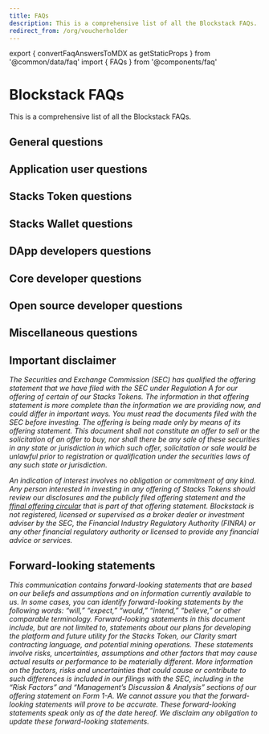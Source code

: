 ```yaml
---
title: FAQs
description: This is a comprehensive list of all the Blockstack FAQs.
redirect_from: /org/voucherholder
---
```


export { convertFaqAnswersToMDX as getStaticProps } from '@common/data/faq'
import { FAQs } from '@components/faq'

# Blockstack FAQs

This is a comprehensive list of all the Blockstack FAQs.

## General questions

<FAQs category="general" data={props.mdx} />

## Application user questions

<FAQs category="appusers" data={props.mdx} />

## Stacks Token questions

<FAQs category="tokens" data={props.mdx} />

## Stacks Wallet questions

<FAQs category="wallet" data={props.mdx} />

## DApp developers questions

<FAQs category="appdevs" data={props.mdx} />

## Core developer questions

<FAQs category="coredevs" data={props.mdx} />

## Open source developer questions

<FAQs category="opensource" data={props.mdx} />

## Miscellaneous questions

<FAQs category="miscquest" data={props.mdx} />

## Important disclaimer

_The Securities and Exchange Commission (SEC) has qualified the offering statement that we have filed with the SEC under Regulation A for our offering of certain of our Stacks Tokens. The information in that offering statement is more complete than the information we are providing now, and could differ in important ways. You must read the documents filed with the SEC before investing. The offering is being made only by means of its offering statement. This document shall not constitute an offer to sell or the solicitation of an offer to buy, nor shall there be any sale of these securities in any state or jurisdiction in which such offer, solicitation or sale would be unlawful prior to registration or qualification under the securities laws of any such state or jurisdiction._

_An indication of interest involves no obligation or commitment of any kind. Any person interested in investing in any offering of Stacks Tokens should review our disclosures and the publicly filed offering statement and the f<a href='https://stackstoken.com/circular'>final offering circular</a> that is part of that offering statement. Blockstack is not registered, licensed or supervised as a broker dealer or investment adviser by the SEC, the Financial Industry Regulatory Authority (FINRA) or any other financial regulatory authority or licensed to provide any financial advice or services._

## Forward-looking statements

_This communication contains forward-looking statements that are based on our beliefs and assumptions and on information currently available to us. In some cases, you can identify forward-looking statements by the following words: “will,” “expect,” “would,” “intend,” “believe,” or other comparable terminology. Forward-looking statements in this document include, but are not limited to, statements about our plans for developing the platform and future utility for the Stacks Token, our Clarity smart contracting language, and potential mining operations. These statements involve risks, uncertainties, assumptions and other factors that may cause actual results or performance to be materially different. More information on the factors, risks and uncertainties that could cause or contribute to such differences is included in our filings with the SEC, including in the “Risk Factors” and “Management’s Discussion & Analysis” sections of our offering statement on Form 1-A. We cannot assure you that the forward-looking statements will prove to be accurate. These forward-looking statements speak only as of the date hereof. We disclaim any obligation to update these forward-looking statements._

